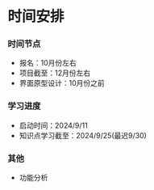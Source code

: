 # 时间安排

### 时间节点
- 报名：10月份左右
- 项目截至：12月份左右
- 界面原型设计：10月份之前

### 学习进度
- 启动时间：2024/9/11
- 知识点学习截至：2024/9/25(最迟9/30)

### 其他
- 功能分析
